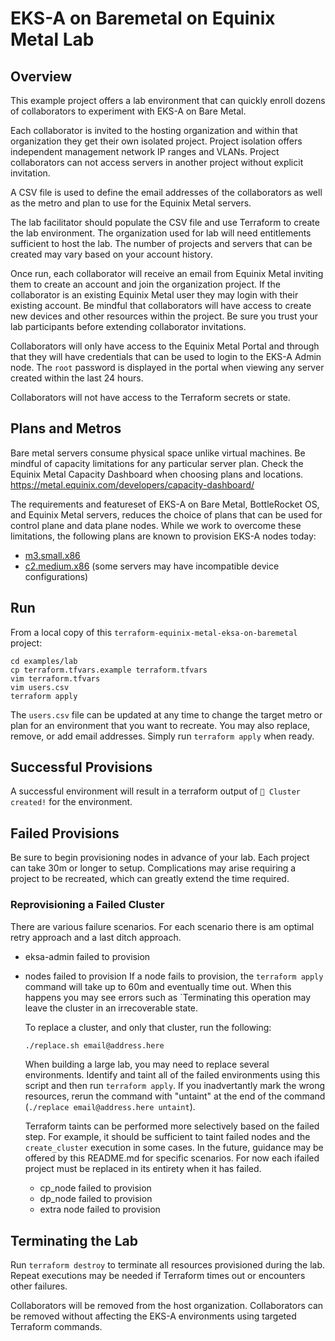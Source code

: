# EKS-A on Baremetal on Equinix Metal Lab

## Overview

This example project offers a lab environment that can quickly enroll dozens of collaborators to experiment with EKS-A on Bare Metal.

Each collaborator is invited to the hosting organization and within that organization they get their own isolated project.
Project isolation offers independent management network IP ranges and VLANs. Project collaborators can not access servers in another project without explicit invitation.

A CSV file is used to define the email addresses of the collaborators as well as the metro and plan to use for the Equinix Metal servers.

The lab facilitator should populate the CSV file and use Terraform to create the lab environment. The organization used for lab will need entitlements sufficient to host the lab. The number of projects and servers that can be created may vary based on your account history.

Once run, each collaborator will receive an email from Equinix Metal inviting them to create an account and join the organization project. If the collaborator is an existing Equinix Metal user they may login with their existing account. Be mindful that collaborators will have access to create new devices and other resources within the project. Be sure you trust your lab participants before extending collaborator invitations.

Collaborators will only have access to the Equinix Metal Portal and through that they will have credentials that can be used to login to the EKS-A Admin node. The `root` password is displayed in the portal when viewing any server created within the last 24 hours.

Collaborators will not have access to the Terraform secrets or state.

## Plans and Metros

Bare metal servers consume physical space unlike virtual machines. Be mindful of capacity limitations for any particular server plan.
Check the Equinix Metal Capacity Dashboard when choosing plans and locations. <https://metal.equinix.com/developers/capacity-dashboard/>

The requirements and featureset of EKS-A on Bare Metal, BottleRocket OS, and Equinix Metal servers, reduces the choice of plans that can be used for control plane and data plane nodes. While we work to overcome these limitations, the following plans are known to provision EKS-A nodes today:

* [m3.small.x86](https://monitoring.nixos.org/grafana/d/I1WQEbbWz/packet-capacity-by-plan-table?var-plan=m3.small.x86&var-facility=All&orgId=1)
* [c2.medium.x86](https://monitoring.nixos.org/grafana/d/I1WQEbbWz/packet-capacity-by-plan-table?var-plan=c2.medium.x86&var-facility=All&orgId=1) (some servers may have incompatible device configurations)

## Run

From a local copy of this `terraform-equinix-metal-eksa-on-baremetal` project:

```
cd examples/lab
cp terraform.tfvars.example terraform.tfvars
vim terraform.tfvars
vim users.csv
terraform apply
```

The `users.csv` file can be updated at any time to change the target metro or plan for an environment that you want to recreate. You may also replace, remove, or add email addresses.  Simply run `terraform apply` when ready.

## Successful Provisions

A successful environment will result in a terraform output of `🎉 Cluster created!` for the environment.

## Failed Provisions

Be sure to begin provisioning nodes in advance of your lab. Each project can take 30m or longer to setup. Complications may arise requiring a project to be recreated, which can greatly extend the time required.

### Reprovisioning a Failed Cluster

There are various failure scenarios. For each scenario there is am optimal retry approach and a last ditch approach.

* eksa-admin failed to provision
  <!-- TODO: fix notes -->
* nodes failed to provision
  If a node fails to provision, the `terraform apply` command will take up to 60m and eventually time out. When this happens you may see errors such as `Terminating this operation may leave the cluster in an irrecoverable state.

  To replace a cluster, and only that cluster, run the following:
  ```sh
  ./replace.sh email@address.here
  ```
  When building a large lab, you may need to replace several environments. Identify and taint all of the failed environments using this script and then run `terraform apply`. If you inadvertantly mark the wrong resources, rerun the command with "untaint" at the end of the command (`./replace email@address.here untaint`).

  Terraform taints can be performed more selectively based on the failed step. For example, it should be sufficient to taint failed nodes and the `create_cluster` execution in some cases. In the future, guidance may be offered by this README.md for specific scenarios. For now each ifailed project must be replaced in its entirety when it has failed.

  * cp_node failed to provision
    <!-- TODO: fix notes -->
  * dp_node failed to provision
    <!-- TODO: fix notes -->
  * extra node failed to provision
    <!-- TODO: fix notes -->

## Terminating the Lab

Run `terraform destroy` to terminate all resources provisioned during the lab. Repeat executions may be needed if Terraform times out or encounters other failures.

Collaborators will be removed from the host organization.
Collaborators can be removed without affecting the EKS-A environments using targeted Terraform commands.
